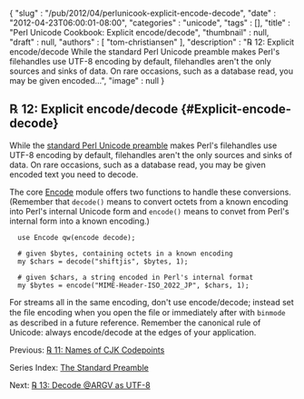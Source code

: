 {
   "slug" : "/pub/2012/04/perlunicook-explicit-encode-decode",
   "date" : "2012-04-23T06:00:01-08:00",
   "categories" : "unicode",
   "tags" : [],
   "title" : "Perl Unicode Cookbook: Explicit encode/decode",
   "thumbnail" : null,
   "draft" : null,
   "authors" : [
      "tom-christiansen"
   ],
   "description" : "℞ 12: Explicit encode/decode While the standard Perl Unicode preamble makes Perl's filehandles use UTF-8 encoding by default, filehandles aren't the only sources and sinks of data. On rare occasions, such as a database read, you may be given encoded...",
   "image" : null
}





℞ 12: Explicit encode/decode {#Explicit-encode-decode}
----------------------------

While the [standard Perl Unicode
preamble](/media/_pub_2012_04_perlunicook-explicit-encode-decode/perlunicook-standard-preamble.html)
makes Perl's filehandles use UTF-8 encoding by default, filehandles
aren't the only sources and sinks of data. On rare occasions, such as a
database read, you may be given encoded text you need to decode.

The core [Encode](http://perldoc.perl.org/Encode.html) module offers two
functions to handle these conversions. (Remember that `decode()` means
to convert octets from a known encoding into Perl's internal Unicode
form and `encode()` means to convet from Perl's internal form into a
known encoding.)

      use Encode qw(encode decode);

      # given $bytes, containing octets in a known encoding
      my $chars = decode("shiftjis", $bytes, 1);

      # given $chars, a string encoded in Perl's internal format
      my $bytes = encode("MIME-Header-ISO_2022_JP", $chars, 1);

For streams all in the same encoding, don't use encode/decode; instead
set the ﬁle encoding when you open the ﬁle or immediately after with
`binmode` as described in a future reference. Remember the canonical
rule of Unicode: always encode/decode at the edges of your application.

Previous: [℞ 11: Names of CJK
Codepoints](/media/_pub_2012_04_perlunicook-explicit-encode-decode/perlunicook-names-of-cjk-codepoints.html)

Series Index: [The Standard
Preamble](/media/_pub_2012_04_perlunicook-explicit-encode-decode/perlunicook-standard-preamble.html)

Next: [℞ 13: Decode @ARGV as
UTF-8](/media/_pub_2012_04_perlunicook-explicit-encode-decode/perlunicookbook-decode-argv-as-utf8.html)


